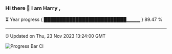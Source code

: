 ### Hi there 👋 I am Harry , 

⏳ Year progress { ██████████████████████████▁▁▁▁ } 89.47 %

---

⏰ Updated on Thu, 23 Nov 2023 13:24:00 GMT

![Progress Bar CI](https://github.com/duykhang68/duykhang68/workflows/Progress%20Bar%20CI/badge.svg)
